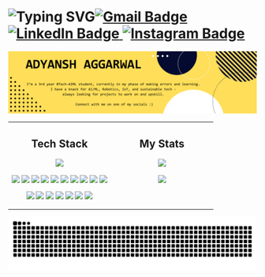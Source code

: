 

<h1>
  <img align ="left" src="https://readme-typing-svg.herokuapp.com?font=Fira+Code&weight=700&size=25&duration=3500&pause=2000&center=true&vCenter=true&width=435&lines=Hey+there+%F0%9F%91%8B;I'm+Adyansh+%3A)" alt="Typing SVG" /> 
  
 <a align="right" href="mailto:adyanshaggarwal@gmail.com" target="_blank" rel="noopener noreferrer">
  <img src="https://img.shields.io/badge/Gmail-D14836?style=for-the-badge&logo=gmail&logoColor=white" alt="Gmail Badge"/>
</a>
<a align="right" href="https://www.linkedin.com/in/adyansh-aggarwal-8725a6361/" target="_blank" rel="noopener noreferrer">
  <img src="https://img.shields.io/badge/linkedin-%230077B5.svg?style=for-the-badge&logo=linkedin&logoColor=white" alt="LinkedIn Badge"/>
</a>
<a align="right" href="https://www.instagram.com/adyansh05/" target="_blank" rel="noopener noreferrer">
  <img src="https://img.shields.io/badge/Instagram-%23E4405F.svg?style=for-the-badge&logo=Instagram&logoColor=white" alt="Instagram Badge"/>
</a>

</h1>

<img src="Github_Banner_me.png" alt="My banner"/>


</br>
<table>
  <tr>
    <!-- Left Column: Tech Stack -->
    <td width="50%" valign="top">
      <h2 align="center">Tech Stack</h2>
      <p align="center">
          <img src="https://skillicons.dev/icons?i=python,c,java,docker,kubernetes,fastapi,git,vscode,redis,mongodb,firebase,tensorflow,selenium,html,css,opencv&perline=6" />
      </p>

<p align="center">
  <img src="https://img.shields.io/badge/Pandas-150458?style=for-the-badge&logo=pandas&logoColor=white" />
  <img src="https://img.shields.io/badge/Scikit Learn-F7931E?style=for-the-badge&logo=scikit-learn&logoColor=white" />
  <img src="https://img.shields.io/badge/Seaborn-2C2D72?style=for-the-badge&logo=python&logoColor=white" />
  <img src="https://img.shields.io/badge/Google Earth Engine-34A853?style=for-the-badge&logo=googleearth&logoColor=white" />
  <img src="https://img.shields.io/badge/Raspberry Pi-A22846?style=for-the-badge&logo=raspberry-pi&logoColor=white" />
  <img src="https://img.shields.io/badge/Arduino-00979D?style=for-the-badge&logo=arduino&logoColor=white" />
  <img src="https://img.shields.io/badge/ROS-22314C?style=for-the-badge&logo=ros&logoColor=white" />
  <img src="https://img.shields.io/badge/NodeMCU-FF4A00?style=for-the-badge&logo=wifi&logoColor=white" />
  <img src="https://img.shields.io/badge/BeautifulSoup-3C8031?style=for-the-badge&logo=python&logoColor=white" />
  <img src="https://img.shields.io/badge/Requests-CC3399?style=for-the-badge&logo=python&logoColor=white" />
</p>

<p align="center">
  <img src="https://img.shields.io/badge/LangChain-black?style=for-the-badge&logo=chainlink&logoColor=white" />
  <img src="https://img.shields.io/badge/LlamaIndex-8A2BE2?style=for-the-badge&logo=llama&logoColor=white" />
  <img src="https://img.shields.io/badge/MistralAI-000000?style=for-the-badge&logo=airbnb&logoColor=white" />
  <img src="https://img.shields.io/badge/DeepSeek-7209B7?style=for-the-badge&logo=huggingface&logoColor=white" />
  <img src="https://img.shields.io/badge/Gemini API-4285F4?style=for-the-badge&logo=google&logoColor=white" />
  <img src="https://img.shields.io/badge/RAG Pipeline-0077B6?style=for-the-badge&logo=data&logoColor=white" />
  <img src="https://img.shields.io/badge/Google ADK-34A853?style=for-the-badge&logo=google&logoColor=white" />
</p>
    </td>

  <!-- Right Column: GitHub Stats -->
  <td width="50%" valign="top">
    <h2 align="center">My Stats</h2>
    <p align="center">
      <img src="https://github-readme-stats.vercel.app/api?username=adyanshaggarwal&show_icons=true&theme=radical" />
    </p>
    <p align="center">
      <img src="https://github-readme-stats.vercel.app/api/top-langs/?username=adyanshaggarwal&layout=compact&theme=tokyonight&langs_count=10" />
    </p>
  </td>
  </tr>
</table>

<!-- ![GitHub Snake Light](https://github.com/YOUR_USERNAME/YOUR_USERNAME/blob/output/github-snake.svg) -->

![GitHub Snake Dark](https://github.com/adyanshaggarwal/adyanshaggarwal/blob/output/github-snake-dark.svg?palette=github-dark)



